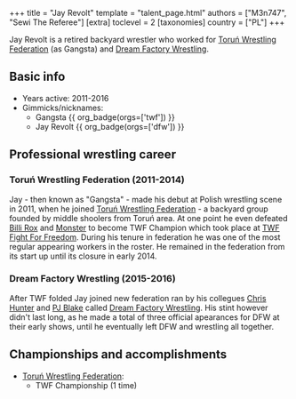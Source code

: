 +++
title = "Jay Revolt"
template = "talent_page.html"
authors = ["M3n747", "Sewi The Referee"]
[extra]
toclevel = 2
[taxonomies]
country = ["PL"]
+++

Jay Revolt is a retired backyard wrestler who worked for [Toruń Wrestling Federation](@/o/twf.md) (as Gangsta) and [Dream Factory Wrestling](@/o/dfw.md).

## Basic info

* Years active: 2011-2016
* Gimmicks/nicknames:
  - Gangsta {{ org_badge(orgs=['twf']) }}
  - Jay Revolt {{ org_badge(orgs=['dfw']) }}
 
## Professional wrestling career

### Toruń Wrestling Federation (2011-2014)

Jay - then known as "Gangsta" - made his debut at Polish wrestling scene in 2011, when he joined [Toruń Wrestling Federation](@/o/twf.md) - a backyard group founded by middle shoolers from Toruń area. At one point he even defeated [Billi Rox](@/w/corin-mear.md) and [Monster](@/w/chris-hunter.md) to become TWF Champion which took place at [TWF Fight For Freedom](@/e/twf/2012-03-28-twf-fight-for-freedom.md). During his tenure in federation he was one of the most regular appearing workers in the roster. He remained in the federation from its start up until its closure in early 2014.

### Dream Factory Wrestling (2015-2016)

After TWF folded Jay joined new federation ran by his collegues [Chris Hunter](@/w/chris-hunter.md) and [PJ Blake](@/w/pj-blake.md) called [Dream Factory Wrestling](@/o/dfw.md). His stint however didn't last long, as he made a total of three official apearances for DFW at their early shows, until he eventually left DFW and wrestling all together.

## Championships and accomplishments

* [Toruń Wrestling Federation](@/o/twf.md):
  - TWF Championship (1 time)
